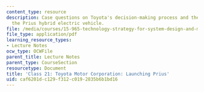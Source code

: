 ```yaml
---
content_type: resource
description: Case questions on Toyota's decision-making process and the launch of
  the Prius hybrid electric vehicle.
file: /media/courses/15-965-technology-strategy-for-system-design-and-management-spring-2009/caf6201dc129f312c0192835b6b1bd16_MIT15_965S09_case21.pdf
file_type: application/pdf
learning_resource_types:
- Lecture Notes
ocw_type: OCWFile
parent_title: Lecture Notes
parent_type: CourseSection
resourcetype: Document
title: 'Class 21: Toyota Motor Corporation: Launching Prius'
uid: caf6201d-c129-f312-c019-2835b6b1bd16
---
```

